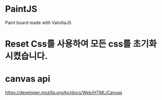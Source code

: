 # PaintJS

Paint board made with ValnillaJS

# Reset Css를 사용하여 모든 css를 초기화 시켰습니다.

# canvas api

https://developer.mozilla.org/ko/docs/Web/HTML/Canvas
